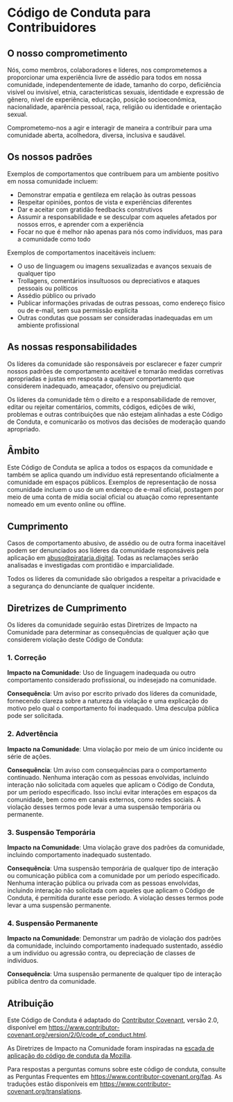 # Código de Conduta para Contribuidores

## O nosso comprometimento

Nós, como membros, colaboradores e líderes, nos comprometemos a proporcionar uma experiência livre de assédio para todos em nossa comunidade, independentemente de idade, tamanho do corpo, deficiência visível ou invisível, etnia, características sexuais, identidade e expressão de gênero, nível de experiência, educação, posição socioeconômica, nacionalidade, aparência pessoal, raça, religião ou identidade e orientação sexual.

Comprometemo-nos a agir e interagir de maneira a contribuir para uma comunidade aberta, acolhedora, diversa, inclusiva e saudável.

## Os nossos padrões

Exemplos de comportamentos que contribuem para um ambiente positivo em nossa comunidade incluem:

* Demonstrar empatia e gentileza em relação às outras pessoas
* Respeitar opiniões, pontos de vista e experiências diferentes
* Dar e aceitar com gratidão feedbacks construtivos
* Assumir a responsabilidade e se desculpar com aqueles afetados por nossos erros, e aprender com a experiência
* Focar no que é melhor não apenas para nós como indivíduos, mas para a comunidade como todo

Exemplos de comportamentos inaceitáveis incluem:

* O uso de linguagem ou imagens sexualizadas e avanços sexuais de qualquer tipo
* Trollagens, comentários insultuosos ou depreciativos e ataques pessoais ou políticos
* Assédio público ou privado
* Publicar informações privadas de outras pessoas, como endereço físico ou de e-mail, sem sua permissão explícita
* Outras condutas que possam ser consideradas inadequadas em um ambiente profissional

## As nossas responsabilidades

Os líderes da comunidade são responsáveis por esclarecer e fazer cumprir nossos padrões de comportamento aceitável e tomarão medidas corretivas apropriadas e justas em resposta a qualquer comportamento que considerem inadequado, ameaçador, ofensivo ou prejudicial.

Os líderes da comunidade têm o direito e a responsabilidade de remover, editar ou rejeitar comentários, commits, códigos, edições de wiki, problemas e outras contribuições que não estejam alinhadas a este Código de Conduta, e comunicarão os motivos das decisões de moderação quando apropriado.

## Âmbito

Este Código de Conduta se aplica a todos os espaços da comunidade e também se aplica quando um indivíduo está representando oficialmente a comunidade em espaços públicos. Exemplos de representação de nossa comunidade incluem o uso de um endereço de e-mail oficial, postagem por meio de uma conta de mídia social oficial ou atuação como representante nomeado em um evento online ou offline.

## Cumprimento

Casos de comportamento abusivo, de assédio ou de outra forma inaceitável podem ser denunciados aos líderes da comunidade responsáveis pela aplicação em [abuso@pirataria.digital](mailto:abuso@pirataria.digital). Todas as reclamações serão analisadas e investigadas com prontidão e imparcialidade.

Todos os líderes da comunidade são obrigados a respeitar a privacidade e a segurança do denunciante de qualquer incidente.

## Diretrizes de Cumprimento

Os líderes da comunidade seguirão estas Diretrizes de Impacto na Comunidade para determinar as consequências de qualquer ação que considerem violação deste Código de Conduta:

### 1. Correção

**Impacto na Comunidade**: Uso de linguagem inadequada ou outro comportamento considerado profissional, ou indesejado na comunidade.

**Consequência**: Um aviso por escrito privado dos líderes da comunidade, fornecendo clareza sobre a natureza da violação e uma explicação do motivo pelo qual o comportamento foi inadequado. Uma desculpa pública pode ser solicitada.

### 2. Advertência

**Impacto na Comunidade**: Uma violação por meio de um único incidente ou série de ações.

**Consequência**: Um aviso com consequências para o comportamento continuado. Nenhuma interação com as pessoas envolvidas, incluindo interação não solicitada com aqueles que aplicam o Código de Conduta, por um período especificado. Isso inclui evitar interações em espaços da comunidade, bem como em canais externos, como redes sociais. A violação desses termos pode levar a uma suspensão temporária ou permanente.

### 3. Suspensão Temporária

**Impacto na Comunidade**: Uma violação grave dos padrões da comunidade, incluindo comportamento inadequado sustentado.

**Consequência**: Uma suspensão temporária de qualquer tipo de interação ou comunicação pública com a comunidade por um período especificado. Nenhuma interação pública ou privada com as pessoas envolvidas, incluindo interação não solicitada com aqueles que aplicam o Código de Conduta, é permitida durante esse período. A violação desses termos pode levar a uma suspensão permanente.

### 4. Suspensão Permanente

**Impacto na Comunidade**: Demonstrar um padrão de violação dos padrões da comunidade, incluindo comportamento inadequado sustentado, assédio a um indivíduo ou agressão contra, ou depreciação de classes de indivíduos.

**Consequência**: Uma suspensão permanente de qualquer tipo de interação pública dentro da comunidade.

## Atribuição

Este Código de Conduta é adaptado do [Contributor Covenant](https://www.contributor-covenant.org), versão 2.0, disponível em https://www.contributor-covenant.org/version/2/0/code_of_conduct.html.

As Diretrizes de Impacto na Comunidade foram inspiradas na [escada de aplicação do código de conduta da Mozilla](https://github.com/mozilla/diversity).

Para respostas a perguntas comuns sobre este código de conduta, consulte as Perguntas Frequentes em https://www.contributor-covenant.org/faq. As traduções estão disponíveis em https://www.contributor-covenant.org/translations.